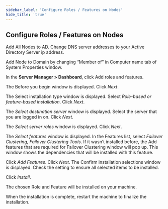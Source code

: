 ```yaml
---
sidebar_label: 'Configure Roles / Features on Nodes'
hide_title: 'true'
---
```


## Configure Roles / Features on Nodes

Add All Nodes to AD. Change DNS server addresses to your Active Directory Server ip address.
 
Add Node to Domain by changing “Member of” in Computer name tab of System Properties window.
 
In the **Server Manager > Dashboard**, click Add roles and features.
 
The Before you begin window is displayed. Click *Next*.
 
The Select installation type window is displayed. Select *Role-based or feature-based installation*. Click *Next*.
 
The *Select destination server* window is displayed. Select the server that you are logged in on. Click *Next*.
 
The *Select server roles* window is displayed. Click *Next*.
 
The *Select features* window is displayed. In the Features list, select *Failover Clustering*, *Failover Clustering Tools*. If it wasn’t installed before, the Add features that are required for Failover Clustering window will pop up. This window shows the dependencies that will be installed with this feature.
 
Click *Add Features*. Click *Next*. The Confirm installation selections window is displayed. Check the setting to ensure all selected items to be installed.
 
Click *Install*.

The chosen Role and Feature will be installed on your machine.
 
When the installation is complete, restart the machine to finalize the installation.